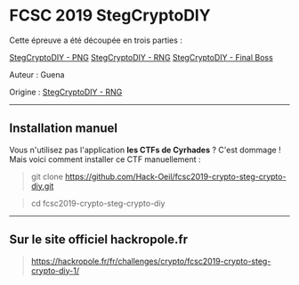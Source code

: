 # FCSC 2019 StegCryptoDIY

Cette épreuve a été découpée en trois parties :

[StegCryptoDIY - PNG](README_1_3.md)
[StegCryptoDIY - RNG](README_2_3.md)
[StegCryptoDIY - Final Boss](README_3_3.md)


Auteur : Guena

Origine : [StegCryptoDIY - RNG](https://hackropole.fr/fr/challenges/crypto/fcsc2019-crypto-steg-crypto-diy-1/)


-----------

## Installation manuel
Vous n'utilisez pas l'application **les CTFs de Cyrhades** ? C'est dommage !
Mais voici comment installer ce CTF manuellement :

> git clone https://github.com/Hack-Oeil/fcsc2019-crypto-steg-crypto-diy.git

> cd fcsc2019-crypto-steg-crypto-diy


-----------

## Sur le site officiel hackropole.fr
> https://hackropole.fr/fr/challenges/crypto/fcsc2019-crypto-steg-crypto-diy-1/
